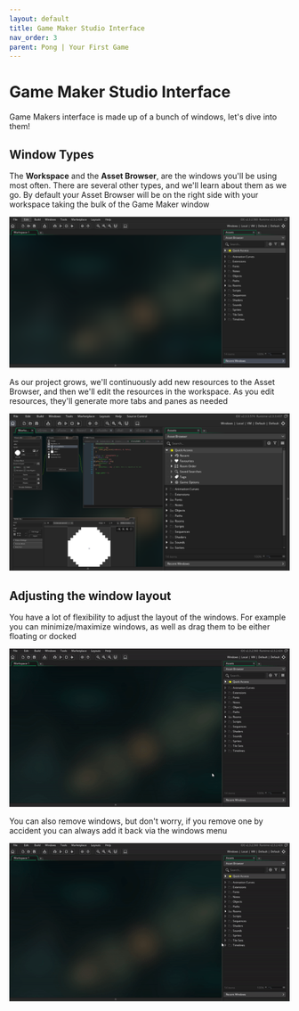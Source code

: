 ```yaml
---
layout: default
title: Game Maker Studio Interface
nav_order: 3
parent: Pong | Your First Game
---
```


# Game Maker Studio Interface

Game Makers interface is made up of a bunch of windows, let's dive into them!

## Window Types

The **Workspace** and the **Asset Browser**, are the windows you'll be using most often. There are several other types, and we'll learn about them as we go. By default your Asset Browser will be on the right side with your workspace taking the bulk of the Game Maker window

![](../../images/pong/workspace_and_assets.png)

As our project grows, we'll continuously add new resources to the Asset Browser, and then we'll edit the resources in the workspace. As you edit resources, they'll generate more tabs and panes as needed

![](../../images/pong/busy_workspace.png)

## Adjusting the window layout

You have a lot of flexibility to adjust the layout of the windows. For example you can minimize/maximize windows, as well as drag them to be either floating or docked

![](../../images/pong/min_max_drag.gif)

You can also remove windows, but don't worry, if you remove one by accident you can always add it back via the windows menu

![](../../images/pong/close_reopen_window.gif)

